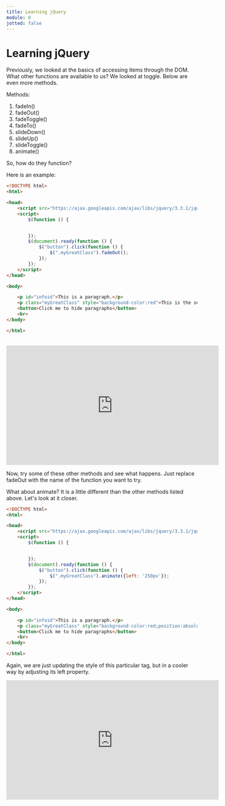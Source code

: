 ```yaml
---
title: Learning jQuery
module: 8
jotted: false
---
```


# Learning jQuery

Previously, we looked at the basics of accessing items through the DOM. What other functions are available to us?  We looked at toggle.  Below are even more methods.

Methods:

1. fadeIn()
2. fadeOut()
3. fadeToggle()
4. fadeTo()
5. slideDown()
6. slideUp()
7. slideToggle()
8. animate()

So, how do they function?

Here is an example:

```html
<!DOCTYPE html>
<html>

<head>
    <script src="https://ajax.googleapis.com/ajax/libs/jquery/3.3.1/jquery.min.js"></script>
    <script>
        $(function () {


        });
        $(document).ready(function () {
            $("button").click(function () {
                $(".myGreatClass").fadeOut();
            });
        });
    </script>
</head>

<body>

    <p id="infoid">This is a paragraph.</p>
    <p class="myGreatClass" style="background-color:red">This is the second paragraph.</p>
    <button>Click me to hide paragraphs</button>
    <br>
</body>

</html>
```
<br/>
<iframe width="560" height="315" src="https://www.youtube.com/embed/uO4Qxymj26w" frameborder="0" allow="accelerometer; autoplay; encrypted-media; gyroscope; picture-in-picture" allowfullscreen></iframe>

Now, try some of these other methods and see what happens.  Just replace fadeOut with the name of the function you want to try.

What about animate?  It is a little different than the other methods listed above.  Let's look at it closer.

```html
<!DOCTYPE html>
<html>

<head>
    <script src="https://ajax.googleapis.com/ajax/libs/jquery/3.3.1/jquery.min.js"></script>
    <script>
        $(function () {


        });
        $(document).ready(function () {
            $("button").click(function () {
                $(".myGreatClass").animate({left: '250px'});
            });
        });
    </script>
</head>

<body>

    <p id="infoid">This is a paragraph.</p>
    <p class="myGreatClass" style="background-color:red;position:absolute; top: 100px; left: 25px">This is the second paragraph.</p>
    <button>Click me to hide paragraphs</button>
    <br>
</body>

</html>
```

Again, we are just updating the style of this particular tag, but in a cooler way by adjusting its left property.

<iframe width="560" height="315" src="https://www.youtube.com/embed/72rOPWTTiYA" frameborder="0" allow="accelerometer; autoplay; encrypted-media; gyroscope; picture-in-picture" allowfullscreen></iframe>